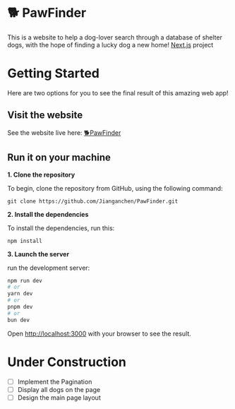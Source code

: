 # 🐕 PawFinder

This is a website to help a dog-lover search through a database of shelter dogs, with the hope of finding a lucky dog a new home! [Next.js](https://nextjs.org) project

# Getting Started

Here are two options for you to see the final result of this amazing web app!

## Visit the website

See the website live here: [🐕PawFinder](https://paw-finder-sigma.vercel.app/)

## Run it on your machine

**1. Clone the repository**

To begin, clone the repository from GitHub, using the following command:

```
git clone https://github.com/Jianganchen/PawFinder.git
```

**2. Install the dependencies**

To install the dependencies, run this:

```
npm install
```

**3. Launch the server**

run the development server:

```bash
npm run dev
# or
yarn dev
# or
pnpm dev
# or
bun dev
```

Open [http://localhost:3000](http://localhost:3000) with your browser to see the result.

# Under Construction

- [ ] Implement the Pagination
- [ ] Display all dogs on the page
- [ ] Design the main page layout
